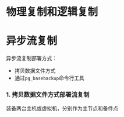 # 物理复制和逻辑复制

# 异步流复制

异步流复制部署方式：

- 拷贝数据文件方式
- 通过`pg_basebackup`命令行工具

### 1. 拷贝数据文件方式部署流复制

装备两台主机或虚拟机，分别作为主节点和备件点

